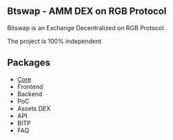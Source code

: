 ## Btswap - AMM DEX on RGB Protocol


Bitswap is an Exchange Decentralized on RGB Protocol

The project is 100% independent 

## Packages

 - [Core](https://github.com/BitSwap-BiFi/Bitswap-core)
 - Frontend
 - Backend
 - PoC
 - Assets DEX
 - API
 - BITP
 - FAQ
